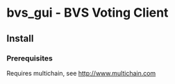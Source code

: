 # bvs_gui - BVS Voting Client

## Install

### Prerequisites

Requires multichain, see http://www.multichain.com

